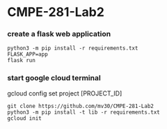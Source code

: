 # CMPE-281-Lab2

### create a flask web application
```
python3 -m pip install -r requirements.txt
FLASK_APP=app
flask run
```

### start google cloud terminal
gcloud config set project [PROJECT_ID]
```
git clone https://github.com/mv30/CMPE-281-Lab2
python3 -m pip install -t lib -r requirements.txt
gcloud init
```


